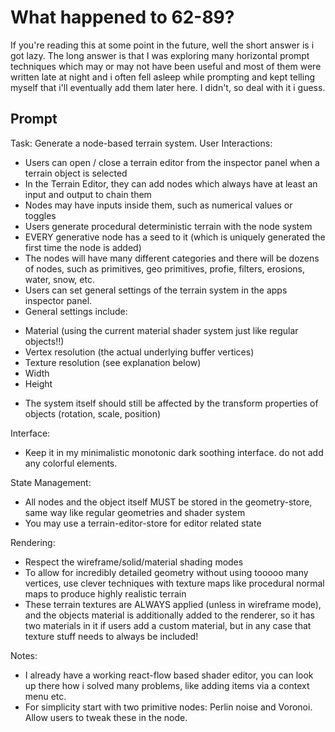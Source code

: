 # What happened to 62-89?
If you're reading this at some point in the future, well the short answer is i got lazy. The long answer is that I was exploring many horizontal prompt techniques which may or may not have been useful and most of them were written late at night and i often fell asleep while prompting and kept telling myself that i'll eventually add them later here.
I didn't, so deal with it i guess.

## Prompt

Task: Generate a node-based terrain system.
User Interactions:
 - Users can open / close a terrain editor from the inspector panel when a terrain object is selected
 - In the Terrain Editor, they can add nodes which always have at least an input and output to chain them
 - Nodes may have inputs inside them, such as numerical values or toggles
 - Users generate procedural deterministic terrain with the node system
 - EVERY generative node has a seed to it (which is uniquely generated the first time the node is added)
 - The nodes will have many different categories and there will be dozens of nodes, such as primitives, geo primitives, profie, filters, erosions, water, snow, etc.
 - Users can set general settings of the terrain system in the apps inspector panel.
 - General settings include:
  * Material (using the current material shader system just like regular objects!!)
  * Vertex resolution (the actual underlying buffer vertices)
  * Texture resolution (see explanation below)
  * Width
  * Height
 - The system itself should still be affected by the transform properties of objects (rotation, scale, position)

 Interface:
  - Keep it in my minimalistic monotonic dark soothing interface. do not add any colorful elements.

State Management:
 - All nodes and the object itself MUST be stored in the geometry-store, same way like regular geometries and shader system
 - You may use a terrain-editor-store for editor related state

Rendering:
 - Respect the wireframe/solid/material shading modes
 - To allow for incredibly detailed geometry without using tooooo many vertices, use clever techniques with texture maps like procedural normal maps to produce highly realistic terrain
 - These terrain textures are ALWAYS applied (unless in wireframe mode), and the objects material is additionally added to the renderer, so it has two materials in it if users add a custom material, but in any case that texture stuff needs to always be included!

Notes:
 - I already have a working react-flow based shader editor, you can look up there how i solved many problems, like adding items via a context menu etc.
 - For simplicity start with two primitive nodes: Perlin noise and Voronoi. Allow users to tweak these in the node.